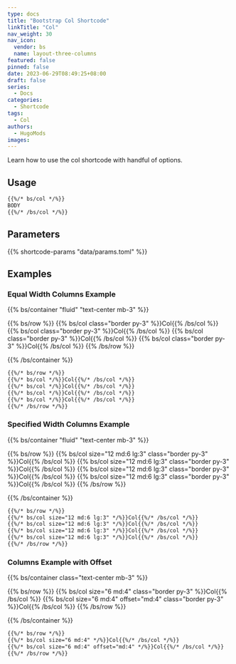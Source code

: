 ```yaml
---
type: docs
title: "Bootstrap Col Shortcode"
linkTitle: "Col"
nav_weight: 30
nav_icon:
  vendor: bs
  name: layout-three-columns
featured: false
pinned: false
date: 2023-06-29T08:49:25+08:00
draft: false
series:
  - Docs
categories:
  - Shortcode
tags:
  - Col
authors:
  - HugoMods
images:
---
```


Learn how to use the col shortcode with handful of options.

<!--more-->

## Usage

```markdown
{{%/* bs/col */%}}
BODY
{{%/* /bs/col */%}}
```

## Parameters

{{% shortcode-params "data/params.toml" %}}

## Examples

### Equal Width Columns Example

{{% bs/container "fluid" "text-center mb-3" %}}

{{% bs/row %}}
{{% bs/col class="border py-3" %}}Col{{% /bs/col %}}
{{% bs/col class="border py-3" %}}Col{{% /bs/col %}}
{{% bs/col class="border py-3" %}}Col{{% /bs/col %}}
{{% bs/col class="border py-3" %}}Col{{% /bs/col %}}
{{% /bs/row %}}

{{% /bs/container %}}

```markdown
{{%/* bs/row */%}}
{{%/* bs/col */%}}Col{{%/* /bs/col */%}}
{{%/* bs/col */%}}Col{{%/* /bs/col */%}}
{{%/* bs/col */%}}Col{{%/* /bs/col */%}}
{{%/* bs/col */%}}Col{{%/* /bs/col */%}}
{{%/* /bs/row */%}}
```

### Specified Width Columns Example

{{% bs/container "fluid" "text-center mb-3" %}}

{{% bs/row %}}
{{% bs/col size="12 md:6 lg:3" class="border py-3" %}}Col{{% /bs/col %}}
{{% bs/col size="12 md:6 lg:3" class="border py-3" %}}Col{{% /bs/col %}}
{{% bs/col size="12 md:6 lg:3" class="border py-3" %}}Col{{% /bs/col %}}
{{% bs/col size="12 md:6 lg:3" class="border py-3" %}}Col{{% /bs/col %}}
{{% /bs/row %}}

{{% /bs/container %}}

```markdown
{{%/* bs/row */%}}
{{%/* bs/col size="12 md:6 lg:3" */%}}Col{{%/* /bs/col */%}}
{{%/* bs/col size="12 md:6 lg:3" */%}}Col{{%/* /bs/col */%}}
{{%/* bs/col size="12 md:6 lg:3" */%}}Col{{%/* /bs/col */%}}
{{%/* bs/col size="12 md:6 lg:3" */%}}Col{{%/* /bs/col */%}}
{{%/* /bs/row */%}}
```

### Columns Example with Offset

{{% bs/container class="text-center mb-3" %}}

{{% bs/row %}}
{{% bs/col size="6 md:4" class="border py-3" %}}Col{{% /bs/col %}}
{{% bs/col size="6 md:4" offset="md:4" class="border py-3" %}}Col{{% /bs/col %}}
{{% /bs/row %}}

{{% /bs/container %}}

```markdown
{{%/* bs/row */%}}
{{%/* bs/col size="6 md:4" */%}}Col{{%/* /bs/col */%}}
{{%/* bs/col size="6 md:4" offset="md:4" */%}}Col{{%/* /bs/col */%}}
{{%/* /bs/row */%}}
```
